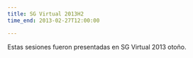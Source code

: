 ```yaml
---
title: SG Virtual 2013H2
time_end: 2013-02-27T12:00:00

---
```


Estas sesiones fueron presentadas en SG Virtual 2013 otoño.
